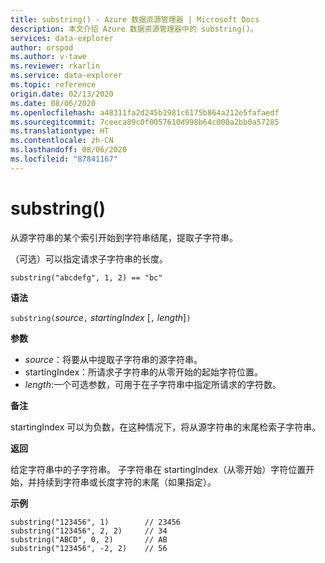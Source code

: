 ```yaml
---
title: substring() - Azure 数据资源管理器 | Microsoft Docs
description: 本文介绍 Azure 数据资源管理器中的 substring()。
services: data-explorer
author: orspod
ms.author: v-tawe
ms.reviewer: rkarlin
ms.service: data-explorer
ms.topic: reference
origin.date: 02/13/2020
ms.date: 08/06/2020
ms.openlocfilehash: a48311fa2d245b1981c6175b864a212e5fafaedf
ms.sourcegitcommit: 7ceeca89c0f0057610d998b64c000a2bb0a57285
ms.translationtype: HT
ms.contentlocale: zh-CN
ms.lasthandoff: 08/06/2020
ms.locfileid: "87841167"
---
```

# <a name="substring"></a>substring()

从源字符串的某个索引开始到字符串结尾，提取子字符串。

（可选）可以指定请求子字符串的长度。

```kusto
substring("abcdefg", 1, 2) == "bc"
```

**语法**

`substring(`*source*`,` *startingIndex* [`,` *length*]`)`

**参数**

* *source*：将要从中提取子字符串的源字符串。
* startingIndex：所请求子字符串的从零开始的起始字符位置。
* *length*:一个可选参数，可用于在子字符串中指定所请求的字符数。 

**备注**

startingIndex 可以为负数，在这种情况下，将从源字符串的末尾检索子字符串。

**返回**

给定字符串中的子字符串。 子字符串在 startingIndex（从零开始）字符位置开始，并持续到字符串或长度字符的末尾（如果指定）。

**示例**

```kusto
substring("123456", 1)        // 23456
substring("123456", 2, 2)     // 34
substring("ABCD", 0, 2)       // AB
substring("123456", -2, 2)    // 56
```